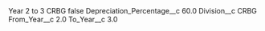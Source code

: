 <?xml version="1.0" encoding="UTF-8"?>
<CustomMetadata xmlns="http://soap.sforce.com/2006/04/metadata" xmlns:xsi="http://www.w3.org/2001/XMLSchema-instance" xmlns:xsd="http://www.w3.org/2001/XMLSchema">
    <label>Year 2 to 3 CRBG</label>
    <protected>false</protected>
    <values>
        <field>Depreciation_Percentage__c</field>
        <value xsi:type="xsd:double">60.0</value>
    </values>
    <values>
        <field>Division__c</field>
        <value xsi:type="xsd:string">CRBG</value>
    </values>
    <values>
        <field>From_Year__c</field>
        <value xsi:type="xsd:double">2.0</value>
    </values>
    <values>
        <field>To_Year__c</field>
        <value xsi:type="xsd:double">3.0</value>
    </values>
</CustomMetadata>
